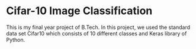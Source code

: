 # Cifar-10 Image Classification
This is my final year project of B.Tech. In this project, we used the standard data set Cifar10 which consists of 10 different classes and Keras library of Python.
